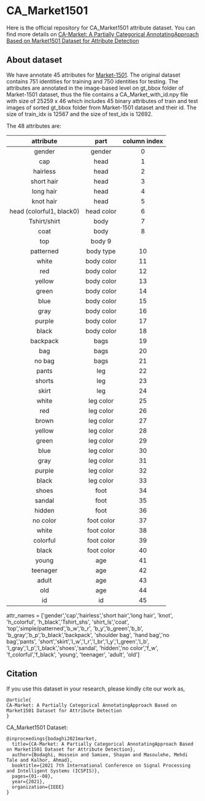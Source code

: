 # CA_Market1501 

Here is the official repository for CA_Market1501 attribute dataset. You can find more details on [CA-Market: A Partially Categorical AnnotatingApproach Based on Market1501 Dataset for Attribute Detection](10.1109/ICSPIS54653.2021.9729331)

## About dataset
We have annotate 45 attributes for [Market-1501](http://zheng-lab.cecs.anu.edu.au/Project/project_reid.html). 
The original dataset contains 751 identities for training and 750 identities for testing. 
The attributes are annotated in the image-based level on gt_bbox folder of Market-1501 dataset, 
thus the file contains a CA_Market_with_id.npy
 file with size of 25259 x 46 which includes 45 binary attributes of train and test images of sorted gt_bbox folder from Market-1501 dataset and their id.
The size of train_idx is 12567 and the size of test_idx is 12692. 


The 48 attributes are: 

| attribute | part | column index |
| :----: | :----: | :----: |
 gender | gender |  0
 cap | head | 1 |
 hairless   |   head      |       2|
 short hair |   head       |      3|
 long hair  |   head    |         4|
 knot hair   |  head          |   5|
 head (colorful1, black0)  |    head color    |   6|
 Tshirt/shirt | body | 7|
 coat       |   body     |        8|
 top         |  body             9|
 patterned  |   body type   |     10|
 white      |    body color   |    11|
 red        |   body color   |    12|
 yellow     |   body color   |    13|
 green      |   body color   |    14|
 blue       |   body color   |    15|
 gray       |   body color   |    16|
 purple     |   body color   |    17|
 black      |   body color   |   18|
 backpack   |   bags         |    19 |
 bag        |   bags         |    20|
 no bag    |    bags         |    21|
 pants     |    leg          |    22|
 shorts    |    leg          |    23|
 skirt     |    leg          |    24|
 white     |    leg color    |    25|
 red       |     leg color    |    26|
 brown     |    leg color    |    27|
 yellow    |    leg color    |    28|
 green     |    leg color    |    29|
 blue      |    leg color    |    30|
 gray      |     leg color    |    31|
 purple    |    leg color    |   32|
 black     |    leg color    |    33|
 shoes     |    foot         |    34|
 sandal    |    foot         |    35|
 hidden    |    foot         |    36|
 no color  |    foot color   |    37|
 white     |    foot color   |    38|
 colorful  |    foot color   |    39|
 black     |    foot color   |    40|
 young     |    age          |    41|
 teenager  |    age          |    42|
 adult     |    age          |    43|
 old       |    age          |    44|
 id        |    id           |    45| 
  
attr_names = ['gender','cap','hairless','short hair','long hair',
           'knot', 'h_colorful', 'h_black','Tshirt_shs', 'shirt_ls','coat',
           'top','simple/patterned','b_w','b_r',
           'b_y','b_green','b_b',
           'b_gray','b_p','b_black','backpack', 'shoulder bag',
           'hand bag','no bag','pants',
           'short','skirt','l_w','l_r','l_br','l_y','l_green','l_b',
           'l_gray','l_p','l_black','shoes','sandal',
           'hidden','no color','f_w', 'f_colorful','f_black', 'young', 
           'teenager', 'adult', 'old']
## Citation

If you use this dataset in your research, please kindly cite our work as,
```
@article{
CA-Market: A Partially Categorical AnnotatingApproach Based on Market1501 Dataset for Attribute Detection
}
```
CA_Market1501 Dataset:
```
@inproceedings{bodaghi2021market,
  title={CA-Market: A Partially Categorical AnnotatingApproach Based on Market1501 Dataset for Attribute Detection},
  author={Bodaghi, Hossein and Samiee, Shayan and Masoulehe, Mehdi Tale and Kalhor, Ahmad},
  booktitle={2021 7th International Conference on Signal Processing and Intelligent Systems (ICSPIS)},
  pages={01--08},
  year={2021},
  organization={IEEE}
}
```

